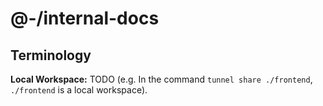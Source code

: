 # @-/internal-docs

## Terminology

**Local Workspace:** TODO (e.g. In the command `tunnel share ./frontend`, `./frontend` is a local workspace).
